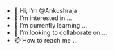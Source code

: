 - 👋 Hi, I’m @Ankushraja
- 👀 I’m interested in ...
- 🌱 I’m currently learning ...
- 💞️ I’m looking to collaborate on ...
- 📫 How to reach me ...

<!---
Ankushraja/Ankushraja is a ✨ special ✨ repository because its `README.md` (this file) appears on your GitHub profile.
You can click the Preview link to take a look at your changes.
--->
